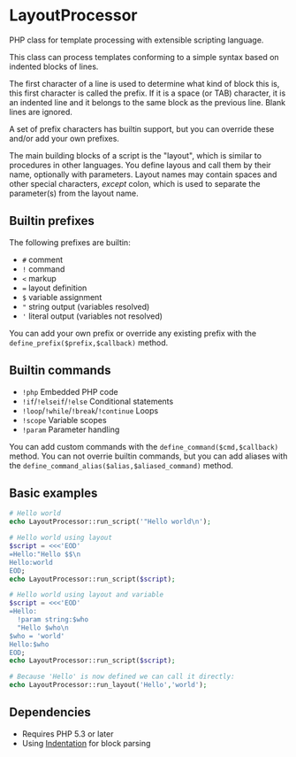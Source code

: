 # LayoutProcessor

PHP class for template processing with extensible scripting language.

This class can process templates conforming to a simple syntax based on indented blocks of lines. 

The first character of a line is used to determine what kind of block this is, this first character 
is called the prefix. If it is a space (or TAB) character, it is an indented line and it belongs to 
the same block as the previous line. Blank lines are ignored.

A set of prefix characters has builtin support, but you can override these and/or add your own prefixes.

The main building blocks of a script is the "layout", which is similar to procedures in other languages.
You define layous and call them by their name, optionally with parameters. Layout names may contain spaces 
and other special characters, *except* colon, which is used to separate the parameter(s) from the layout name.

## Builtin prefixes

The following prefixes are builtin:

- `#` comment
- `!` command
- `<` markup
- `=` layout definition
- `$` variable assignment 
- `"` string output (variables resolved)
- `'` literal output (variables not resolved)

You can add your own prefix or override any existing prefix with the `define_prefix($prefix,$callback)` method.

## Builtin commands

- `!php` Embedded PHP code 
- `!if`/`!elseif`/`!else` Conditional statements
- `!loop`/`!while`/`!break`/`!continue` Loops
- `!scope` Variable scopes
- `!param` Parameter handling

You can add custom commands with the `define_command($cmd,$callback)` method. 
You can not overrie builtin commands, but you can add aliases with 
the `define_command_alias($alias,$aliased_command)` method.

## Basic examples

```php
# Hello world
echo LayoutProcessor::run_script('"Hello world\n');

# Hello world using layout
$script = <<<'EOD'
=Hello:"Hello $$\n
Hello:world
EOD;
echo LayoutProcessor::run_script($script);

# Hello world using layout and variable
$script = <<<'EOD'
=Hello:
  !param string:$who
  "Hello $who\n
$who = 'world'
Hello:$who
EOD;
echo LayoutProcessor::run_script($script);

# Because 'Hello' is now defined we can call it directly:
echo LayoutProcessor::run_layout('Hello','world');
```

## Dependencies

- Requires PHP 5.3 or later
- Using [Indentation](https://github.com/RogerBaklund/Indentation) for block parsing